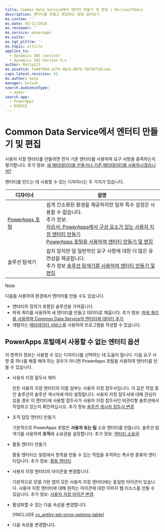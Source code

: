 ```yaml
---
title: Common Data Service에서 엔터티 만들기 및 편집 | MicrosoftDocs
description: 엔터티를 만들고 편집하는 방법 알아보기
ms.custom: ''
ms.date: 05/11/2018
ms.reviewer: ''
ms.service: powerapps
ms.suite: ''
ms.tgt_pltfrm: ''
ms.topic: article
applies_to:
  - Dynamics 365 (online)
  - Dynamics 365 Version 9.x
author: Mattp123
ms.assetid: fa04f99d-a5f9-48cb-8bfb-f0f50718ccee
caps.latest.revision: 41
ms.author: matp
manager: kvivek
search.audienceType:
  - maker
search.app:
  - PowerApps
  - D365CE
---
```

# <a name="create-and-edit-entities-in-common-data-service"></a>Common Data Service에서 엔터티 만들기 및 편집

사용자 지정 엔터티를 만들려면 먼저 기존 엔터티를 사용하여 요구 사항을 충족하는지 평가합니다. 추가 정보: [새 메타데이터를 만들거나 기존 메타데이터를 사용하시겠습니까?](create-edit-metadata.md#create-new-metadata-or-use-existing-metadata)

엔터티를 만드는 데 사용할 수 있는 디자이너는 두 가지가 있습니다.

|디자이너| 설명|
|--|--|
|[PowerApps 포털](https://web.powerapps.com/?utm_source=padocs&utm_medium=linkinadoc&utm_campaign=referralsfromdoc)|쉽게 간소화된 환경을 제공하지만 일부 특수 설정은 사용할 수 없습니다.<br />추가 정보: <br />[자습서: PowerApps에서 구성 요소가 있는 사용자 지정 엔터티 만들기](/powerapps/maker/common-data-service/create-custom-entity)<br />[PowerApps 포털을 사용하여 엔터티 만들기 및 편집](create-edit-entities-portal.md)|
|솔루션 탐색기|쉽지 않지만 덜 일반적인 요구 사항에 대한 더 많은 유연성을 제공합니다. <br />추가 정보 [솔루션 탐색기를 사용하여 엔터티 만들기 및 편집](create-edit-entities-solution-explorer.md)|

> [!NOTE]
> 다음을 사용하여 환경에서 엔터티를 만들 수도 있습니다.
> - 엔터티의 정의가 포함된 솔루션을 가져옵니다.
> - 파워 쿼리를 사용하여 새 엔터티를 만들고 데이터로 채웁니다. 추가 정보: [파워 쿼리를 사용하여 Common Data Service의 엔터티에 데이터 추가](/powerapps/maker/common-data-service/data-platform-cds-newentity-pq).
> - 개발자는 [메타데이터 서비스](/powerapps/developer/common-data-service/use-web-services#metadata-services)를 사용하여 프로그램을 작성할 수 있습니다.


## <a name="entity-options-not-available-in-the-powerapps-portal"></a>PowerApps 포털에서 사용할 수 없는 엔터티 옵션

이 항목의 정보는 사용할 수 있는 디자이너를 선택하는 데 도움이 됩니다. 다음 요구 사항 중 하나를 해결 해야 하는 경우가 아니면 PowerApps 포털을 사용하여 엔터티를 만들 수 있습니다.

- 사용자 지정 접두사 제어

  만든 사용자 지정 엔터티의 이름 일부는 사용자 지정 접두사입니다. 이 값은 작업 중인 솔루션의 솔루션 게시자에 따라 설정됩니다. 사용자 지정 접두사에 대해 관심이 있을 경우 이 엔터티에 사용할 접두사가 사용자 지정 접두사인 비관리형 솔루션에서 작업하고 있는지 확인하십시오. 추가 정보 [솔루션 게시자 접두사 변경](change-solution-publisher-prefix.md)

- 조직 담당 엔터티 만들기

  기본적으로 PowerApps 포털은 **사용자 또는 팀** 소유 엔터티를 만듭니다. 솔루션 탐색기를 사용하여 **조직**에 소유권을 설정합니다. 추가 정보: [엔터티 소유권](types-of-entities.md#entity-ownership)

- 활동 엔터티 만들기

  활동 엔터티는 일정에서 항목을 만들 수 있는 작업을 추적하는 특수한 종류의 엔터티입니다. 추가 정보: [활동 엔터티](types-of-entities.md#activity-entities)

- 사용자 지정 엔터티의 아이콘을 변경합니다.

  기본적으로 모델 기반 앱의 모든 사용자 지정 엔터티에는 동일한 아이콘이 있습니다. 사용자 지정 엔터티에 대해 원하는 아이콘에 대한 이미지 웹 리소스를 만들 수 있습니다. 추가 정보:  [사용자 지정 아이콘 변경](../model-driven-apps/change-custom-entity-icons.md). 

- 활성화할 수 있는 다음 속성을 변경합니다.

  [!INCLUDE [cc_entity-set-once-options-table](../../includes/cc_entity-set-once-options-table.md)]

- 다음 속성을 변경합니다.

  <!-- Based on ../../includes/cc_entity-changeable-options-table.md 
Removed these:

  /|**Description**/|Provide a meaningful description of the purpose of the entity./|

  /|**Primary Image**/|System entities that support images will already have an **Image** field. You can choose whether to display data in this field as the image for the record by setting this field to **[None]** or **Default Image**.<br /><br /> For custom entities you must first create an image field. Each entity can have only one image field. After you create one, you can change this setting to set the primary image. More information: [Image fields](../maker/common-data-service/types-of-fields.md#image-fields) /|-->

  |옵션   |설명  |
  |---------|---------|
  |**액세스 팀**|이 엔터티에 대한 팀 템플릿을 만듭니다. |
  |**빨리 만들기 허용**|이 엔터티에 대해 **빨리 만들기 양식**을 만들어 게시한 후에는 탐색 창에서 **만들기** 단추를 사용하여 새 레코드를 만들 수 있는 옵션이 있습니다. 추가 정보: [양식 만들기 및 디자인](../model-driven-apps/create-design-forms.md)<br /><br /> 사용자 지정 활동 엔터티에 대해 이 옵션이 활성화되어 있으면 탐색 창에서 **만들기** 단추를 사용할 때 활동 엔터티 그룹에 사용자 지정 활동이 표시됩니다. 하지만 활동은 빨리 만들기 양식을 지원하지 않으므로 사용자 지정 엔터티 아이콘을 클릭할 때 기본 양식이 사용됩니다.|
  |**이 엔터티가 표시되는 영역**|웹 응용 프로그램에서 사용 가능한 사이트맵 영역 중 하나를 선택하여 이 엔터티를 표시합니다. 이는 모델 기반 앱에는 적용되지 않습니다.|
  |**감사**|조직에서 감사 기능이 활성화되어 있으면 이 기능을 사용하여 엔터티 레코드에 대한 변경 내용을 시간에 따라 캡처할 수 있습니다. 엔터티에 대한 감사를 활성화하면 이 엔터티에 해당하는 모든 필드에 대해 감사가 활성화됩니다. 감사를 활성화할 필드를 선택하거나 선택을 취소할 수 있습니다.|
  |**변경 내용 추적**|데이터를 데이터가 처음 추출되었거나 마지막 동기화된 이후로 변경된 데이터를 감지함으로써 효율적인 방식으로 동기화를 활성화합니다.  |
  |**Color(색)**|모델 기반 앱에서 엔터티에 사용할 색을 설정합니다.|
  |**문서 관리**|조직의 문서 관리를 활성화하도록 다른 작업을 수행한 후 이 엔터티에 대해 이 기능을 사용하면 SharePoint와의 상호 작용에 참여할 수 있습니다. |
  |**중복 검색**|조직에서 중복 검색이 활성화되어 있을 경우 이 기능을 사용하면 이 엔터티에 대한 중복 검색 규칙을 만들 수 있습니다.|
  |**모바일에 사용**|이 엔터티를 Dynamics 365 for phones 및 Dynamics 365 for tablets 앱에 사용할 수 있도록 합니다. 인 엔터티를 **모바일에서 읽기 전용**으로 설정할 수 있는 옵션도 있습니다.<br /><br /> 엔터티의 양식에 Dynamics 365 for phones 및 Dynamics 365 for tablets 앱에서 지원되지 않는 확장이 필요할 경우 이 설정을 사용하여 해당 엔터티의 데이터를 모바일 앱 사용자가 편집할 수 없는지 확인합니다.|
  |**Phone Express에 사용**|이 엔터티를 Dynamics 365 for phones 앱에 사용할 수 있도록 합니다.|
  |**편지 병합**|사용자는 이 엔터티를 메일과 병합하여 사용할 수 있습니다.|
  |**Dynamics 365 for Outlook의 오프라인 기능**|Dynamics 365 for Outlook 응용 프로그램이 네트워크에 연결되어 있지 않은 동안 이 엔터티의 데이터를 사용할 수 있는지 여부입니다.|
  |**Dynamics 365 for Outlook의 읽기 창**|엔터티가 Dynamics 365 for Outlook 앱에 대한 읽기 창에 표시되는지 여부입니다.|
  |**사용자 지정 도움말 사용**|활성화된 경우 도움말 URL을 설정하여 사용자가 응용 프로그램에서 도움말 단추를 클릭할 때 표시되는 페이지를 제어합니다. 이를 사용하여 엔터티에 대한 회사 프로세스에 대한 지침을 제공 합니다.|


### <a name="see-also"></a>참조

[솔루션 탐색기를 사용하여 엔터티 만들기 및 편집](create-edit-entities-solution-explorer.md)<br />
[자습서: PowerApps에서 구성 요소가 있는 사용자 지정 엔터티 만들기](/powerapps/maker/common-data-service/create-custom-entity)<br />
[엔터티 편집](edit-entities.md)<br />
[개발자 설명서: 사용자 지정 엔터티 만들기](/dynamics365/customer-engagement/developer/org-service/create-custom-entity)
